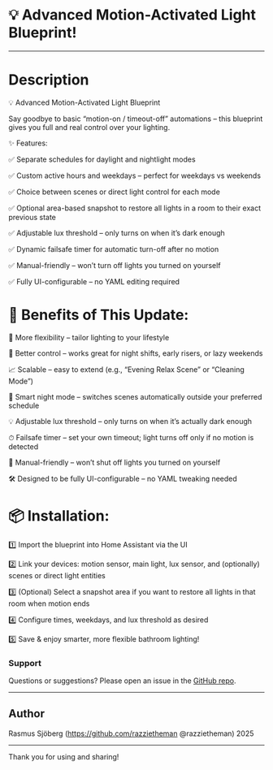 # 💡 Advanced Motion-Activated Light Blueprint!

---
# Description

💡 Advanced Motion-Activated Light Blueprint

Say goodbye to basic “motion-on / timeout-off” automations – this blueprint gives you full and real control over your lighting.

✨ Features:

✅ Separate schedules for daylight and nightlight modes

✅ Custom active hours and weekdays – perfect for weekdays vs weekends

✅ Choice between scenes or direct light control for each mode

✅ Optional area-based snapshot to restore all lights in a room to their exact previous state

✅ Adjustable lux threshold – only turns on when it’s dark enough

✅ Dynamic failsafe timer for automatic turn-off after no motion

✅ Manual-friendly – won’t turn off lights you turned on yourself

✅ Fully UI-configurable – no YAML editing required


# 🎯 Benefits of This Update:

💪 More flexibility – tailor lighting to your lifestyle

🎯 Better control – works great for night shifts, early risers, or lazy weekends

📈 Scalable – easy to extend (e.g., “Evening Relax Scene” or “Cleaning Mode”)

🌙 Smart night mode – switches scenes automatically outside your preferred schedule

💡 Adjustable lux threshold – only turns on when it’s actually dark enough

⏱ Failsafe timer – set your own timeout; light turns off only if no motion is detected

🙌 Manual-friendly – won’t shut off lights you turned on yourself

🛠 Designed to be fully UI-configurable – no YAML tweaking needed


# 📦 Installation:

1️⃣ Import the blueprint into Home Assistant via the UI

2️⃣ Link your devices: motion sensor, main light, lux sensor, and (optionally) scenes or direct light entities

3️⃣ (Optional) Select a snapshot area if you want to restore all lights in that room when motion ends

4️⃣ Configure times, weekdays, and lux threshold as desired

5️⃣ Save & enjoy smarter, more flexible bathroom lighting!


### Support  
Questions or suggestions? Please open an issue in the [GitHub repo](https://github.com/razzietheman/Smarter-Bathroom-Lighting-Blueprint).

---

## Author  
Rasmus Sjöberg (https://github.com/razzietheman @razzietheman)
2025

---

Thank you for using and sharing!
